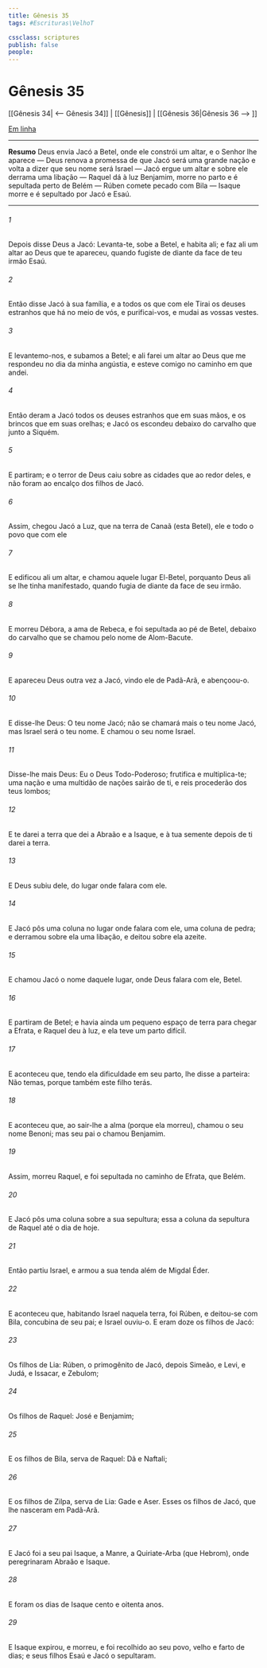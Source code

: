 ```yaml
---
title: Gênesis 35
tags: #Escrituras\VelhoT

cssclass: scriptures
publish: false
people:
---
```


# Gênesis 35
[[Gênesis 34| <-- Gênesis 34]] | [[Gênesis]] | [[Gênesis 36|Gênesis 36 --> ]]

[Em linha](https://churchofjesuschrist.org/study/scriptures/ot/gen/35?lang=por)

---
__Resumo__
Deus envia Jacó a Betel, onde ele constrói um altar, e o Senhor lhe aparece — Deus renova a promessa de que Jacó será uma grande nação e volta a dizer que seu nome será Israel — Jacó ergue um altar e sobre ele derrama uma libação — Raquel dá à luz Benjamim, morre no parto e é sepultada perto de Belém — Rúben comete pecado com Bila — Isaque morre e é sepultado por Jacó e Esaú.

---
###### 1 
Depois disse Deus a Jacó: Levanta-te, sobe a Betel, e habita ali; e faz ali um altar ao Deus que te apareceu, quando fugiste de diante da face de teu irmão Esaú.

###### 2 
Então disse Jacó à sua família, e a todos os que com ele  Tirai os deuses estranhos que há no meio de vós, e purificai-vos, e mudai as vossas vestes.

###### 3 
E levantemo-nos, e subamos a Betel; e ali farei um altar ao Deus que me respondeu no dia da minha angústia, e  esteve comigo no caminho em que andei.

###### 4 
Então deram a Jacó todos os deuses estranhos que  em suas mãos, e os brincos que  em suas orelhas; e Jacó os escondeu debaixo do carvalho que  junto a Siquém.

###### 5 
E partiram; e o terror de Deus caiu sobre as cidades que  ao redor deles, e não foram ao encalço dos filhos de Jacó.

###### 6 
Assim, chegou Jacó a Luz, que  na terra de Canaã (esta  Betel), ele e todo o povo que com ele 

###### 7 
E edificou ali um altar, e chamou aquele lugar El-Betel, porquanto Deus ali se lhe tinha manifestado, quando fugia de diante da face de seu irmão.

###### 8 
E morreu Débora, a ama de Rebeca, e foi sepultada ao pé de Betel, debaixo do carvalho que se chamou pelo nome de Alom-Bacute.

###### 9 
E apareceu Deus outra vez a Jacó, vindo ele de Padã-Arã, e abençoou-o.

###### 10 
E disse-lhe Deus: O teu nome  Jacó; não se chamará mais o teu nome Jacó, mas Israel será o teu nome. E chamou o seu nome Israel.

###### 11 
Disse-lhe mais Deus: Eu  o Deus Todo-Poderoso; frutifica e multiplica-te; uma nação e uma multidão de nações sairão de ti, e reis procederão dos teus lombos;

###### 12 
E te darei a terra que dei a Abraão e a Isaque, e à tua semente depois de ti darei a terra.

###### 13 
E Deus subiu  dele, do lugar onde falara com ele.

###### 14 
E Jacó pôs uma coluna no lugar onde falara com ele, uma coluna de pedra; e derramou sobre ela uma libação, e deitou sobre ela azeite.

###### 15 
E chamou Jacó o nome daquele lugar, onde Deus falara com ele, Betel.

###### 16 
E partiram de Betel; e havia ainda um pequeno espaço de terra para chegar a Efrata, e Raquel deu à luz, e ela teve um parto difícil.

###### 17 
E aconteceu que, tendo ela dificuldade em seu parto, lhe disse a parteira: Não temas, porque também este filho terás.

###### 18 
E aconteceu que, ao sair-lhe a alma (porque ela morreu), chamou o seu nome Benoni; mas seu pai o chamou Benjamim.

###### 19 
Assim, morreu Raquel, e foi sepultada no caminho de Efrata, que  Belém.

###### 20 
E Jacó pôs uma coluna sobre a sua sepultura; essa  a coluna da sepultura de Raquel até o dia de hoje.

###### 21 
Então partiu Israel, e armou a sua tenda além de Migdal Éder.

###### 22 
E aconteceu que, habitando Israel naquela terra, foi Rúben, e deitou-se com Bila, concubina de seu pai; e Israel ouviu-o. E eram doze os filhos de Jacó:

###### 23 
Os filhos de Lia: Rúben, o primogênito de Jacó, depois Simeão, e Levi, e Judá, e Issacar, e Zebulom;

###### 24 
Os filhos de Raquel: José e Benjamim;

###### 25 
E os filhos de Bila, serva de Raquel: Dã e Naftali;

###### 26 
E os filhos de Zilpa, serva de Lia: Gade e Aser. Esses  os filhos de Jacó, que lhe nasceram em Padã-Arã.

###### 27 
E Jacó foi a seu pai Isaque, a Manre, a Quiriate-Arba (que  Hebrom), onde peregrinaram Abraão e Isaque.

###### 28 
E foram os dias de Isaque cento e oitenta anos.

###### 29 
E Isaque expirou, e morreu, e foi recolhido ao seu povo, velho e farto de dias; e seus filhos Esaú e Jacó o sepultaram.

